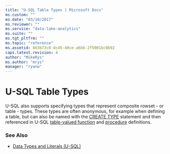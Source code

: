 ```yaml
---
title: "U-SQL Table Types | Microsoft Docs"
ms.custom: ""
ms.date: "03/10/2017"
ms.reviewer: ""
ms.service: "data-lake-analytics"
ms.suite: ""
ms.tgt_pltfrm: ""
ms.topic: "reference"
ms.assetid: 603b73c0-dc45-40ce-a6bb-2f5001bc0b92
caps.latest.revision: 4
author: "MikeRys"
ms.author: "mrys"
manager: "ryanw"
---
```

# U-SQL Table Types
U-SQL also supports specifying types that represent composite rowset - or table - types. These types are often anonymous, for example when defining a table, but can also be named with the [CREATE TYPE](create-type-u-sql.md) statement and then referenced in U-SQL [table-valued function](u-sql-table-valued-functions.md) and [procedure](u-sql-procedures.md) definitions.  

### See Also
* [Data Types and Literals (U-SQL)](data-types-and-literals-u-sql.md)    